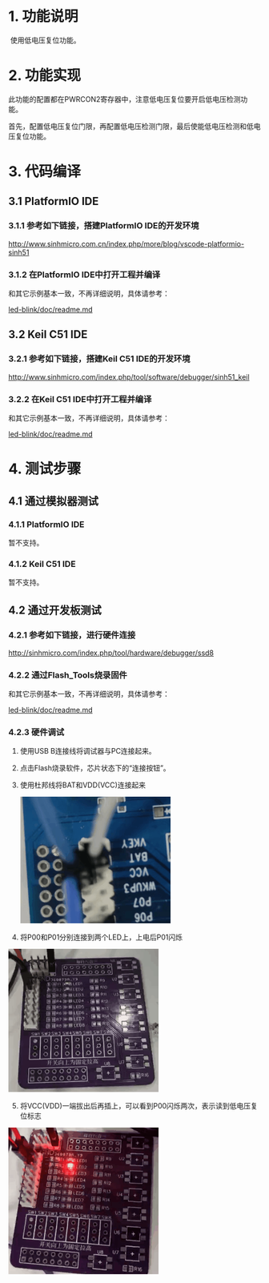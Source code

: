 # 1. 功能说明
​	使用低电压复位功能。

# 2. 功能实现

​    此功能的配置都在PWRCON2寄存器中，注意低电压复位要开启低电压检测功能。

​    首先，配置低电压复位门限，再配置低电压检测门限，最后使能低电压检测和低电压复位功能。

# 3. 代码编译

## 3.1 PlatformIO IDE

### 3.1.1 参考如下链接，搭建PlatformIO IDE的开发环境

http://www.sinhmicro.com.cn/index.php/more/blog/vscode-platformio-sinh51

### 3.1.2 在PlatformIO IDE中打开工程并编译

和其它示例基本一致，不再详细说明，具体请参考：

[led-blink/doc/readme.md](../../led-blink/doc/readme.md)

## 3.2 Keil C51 IDE

### 3.2.1 参考如下链接，搭建Keil C51 IDE的开发环境

http://www.sinhmicro.com/index.php/tool/software/debugger/sinh51_keil

### 3.2.2 在Keil C51 IDE中打开工程并编译

和其它示例基本一致，不再详细说明，具体请参考：

[led-blink/doc/readme.md](../../led-blink/doc/readme.md)

# 4. 测试步骤

## 4.1 通过模拟器测试
### 4.1.1 PlatformIO IDE

暂不支持。

### 4.1.2 Keil C51 IDE
暂不支持。

## 4.2 通过开发板测试

### 4.2.1 参考如下链接，进行硬件连接

http://sinhmicro.com/index.php/tool/hardware/debugger/ssd8

### 4.2.2 通过Flash_Tools烧录固件

和其它示例基本一致，不再详细说明，具体请参考：

[led-blink/doc/readme.md](../../led-blink/doc/readme.md)

### 4.2.3 硬件调试

1. 使用USB B连接线将调试器与PC连接起来。

2. 点击Flash烧录软件，芯片状态下的“连接按钮”。

3. 使用杜邦线将BAT和VDD(VCC)连接起来

   <img src="./connect.gif">

4. 将P00和P01分别连接到两个LED上，上电后P01闪烁

<img src="./work.gif">



5. 将VCC(VDD)一端拔出后再插上，可以看到P00闪烁两次，表示读到低电压复位标志

<img src="./reset.gif">
